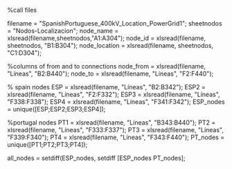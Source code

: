 %call files

filename = "SpanishPortuguese_400kV_Location_PowerGrid1";
sheetnodos = "Nodos-Localizacion";
node_name = xlsread(filename,sheetnodos,"A1:A304");
node_id = xlsread(filename, sheetnodos, "B1:B304");
node_location = xlsread(filename, sheetnodos, "C1:D304");

%columns of from and to connections
node_from = xlsread(filename, "Líneas", "B2:B440");
node_to = xlsread(filename, "Líneas", "F2:F440");

% spain nodes
ESP = xlsread(filename, "Líneas", "B2:B342");
ESP2 = xlsread(filename, "Líneas", "F2:F332");
ESP3 = xlsread(filename, "Líneas", "F338:F338");
ESP4 = xlsread(filename, "Líneas", "F341:F342");
ESP_nodes = unique([ESP;ESP2;ESP3;ESP4]);


%portugal nodes
PT1 = xlsread(filename, "Líneas", "B343:B440");
PT2 = xlsread(filename, "Líneas", "F333:F337");
PT3 = xlsread(filename, "Líneas", "F339:F340");
PT4 = xlsread(filename, "Líneas", "F343:F440");
PT_nodes = unique([PT1;PT2;PT3;PT4]);


all_nodes = setdiff(ESP_nodes, setdiff [ESP_nodes PT_nodes];
